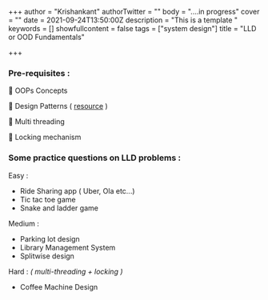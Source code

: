 +++
author = "Krishankant"
authorTwitter = ""
body = "....in progress"
cover = ""
date = 2021-09-24T13:50:00Z
description = "This is a template "
keywords = []
showfullcontent = false
tags = ["system design"]
title = "LLD or OOD Fundamentals"

+++
### Pre-requisites : 

🔵 OOPs Concepts

🔵 Design Patterns ( [resource](https://refactoring.guru/design-patterns) )

🔵 Multi threading 

🔵 Locking mechanism

### Some practice questions on LLD problems : 

Easy : 

* Ride Sharing app ( Uber, Ola etc...) 
* Tic tac toe game
* Snake and ladder game

Medium : 

* Parking lot design
* Library Management System
*  Splitwise design

Hard : _( multi-threading + locking )_

* Coffee Machine Design